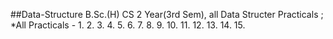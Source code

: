 ##Data-Structure
B.Sc.(H) CS 2 Year(3rd Sem), all Data Structer Practicals ;
*All Practicals -
1.
2.
3.
4.
5.
6.
7.
8.
9.
10.
11.
12.
13.
14.
15.

